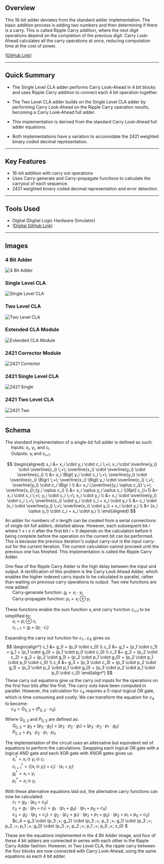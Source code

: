 ## Overview
This 16-bit adder deviates from the standard adder implementation. The basic addition process is adding two numbers and then determining if there is a carry. This is called Ripple Carry addition, where the next digit operations depend on the completion of the previous digit. Carry Look-Ahead calculates all the carry operations at once, reducing computation time at the cost of power.

([GitHub Link](https://github.com/darischen/16bitAdder))

---

## Quick Summary
- The Single Level CLA adder performs Carry Look-Ahead in 4 bit blocks and uses Ripple Carry addition to connect each 4 bit operation together.

- The Two Level CLA adder builds on the Single Level CLA adder by performing Carry Look-Ahead on the Ripple Carry operation results, becoming a Carry Look-Ahead full adder.

- This implementation is derived from the standard Carry Look-Ahead full adder equations.

- Both implementations have a variation to accomodate the 2421 weighted binary coded decimal representation.

---

## Key Features
- 16-bit addition with carry out operations
- Uses Carry-generate and Carry-propagate functions to calculate the carryout of each sequence.
- 2421 weighted binary coded decimal representation and error detection.

---

## Tools Used
- Digital (Digital Logic Hardware Simulator)
- ([Digital GitHub Link](https://github.com/hneemann/Digital))
  
---

## Images

### 4 Bit Adder
![4 Bit Adder](/markdown/16bit-adder-assets/4BitAdder.png)

### Single Level CLA

![Single Level CLA](/markdown/16bit-adder-assets/SingleLevelCLA.png)

### Two Level CLA

![Two Level CLA](/markdown/16bit-adder-assets/TwoLevelCLA.png)

### Extended CLA Module

![Extended CLA Module](/markdown/16bit-adder-assets/ExtendedCLA.png)

### 2421 Corrector Module

![2421 Corrector](/markdown/16bit-adder-assets/2421Corrector.png)

### 2421 Single Level CLA

![2421 Single](/markdown/16bit-adder-assets/2421Single.png)

### 2421 Two Level CLA

![2421 Two](/markdown/16bit-adder-assets/2421Two.png)

---

## Schema
The standard implementation of a single-bit full adder is defined as such: \
&nbsp;&nbsp;&nbsp;&nbsp;&nbsp;Inputs: x<sub>i</sub>, y<sub>i</sub>, and c<sub>i</sub> \
&nbsp;&nbsp;&nbsp;&nbsp;&nbsp;Outputs: s<sub>i</sub> and c<sub>i+1</sub>.

$$
\begin{aligned}
s_i 
&= x_i \cdot y_i \cdot c_i 
   \;+\; x_i \cdot \overline{y_i} \cdot \overline{c_i}
   \;+\; \overline{x_i} \cdot \overline{y_i} \cdot \overline{c_i} \\
&= x_i \Bigl( y_i \cdot c_i \;+\; \overline{y_i} \cdot \overline{c_i} \Bigr)
   \;+\; \overline{x_i} \Bigl( y_i \cdot \overline{c_i} \;+\; \overline{y_i} \cdot c_i \Bigr ) \\
&= x_i \;\overline{(y_i \oplus c_i)} \;+\; \overline{x_i}\;(y_i \oplus c_i) \\
&= x_i \oplus y_i \oplus c_i \\[6pt]
c_{i+1}
&= x_i \cdot c_i 
   \;+\; y_i \cdot c_i 
   \;+\; x_i \cdot y_i \\
&= x_i \cdot \overline{y_i} \cdot c_i \;+\; \overline{x_i} \cdot y_i \cdot c_i + x_i \cdot y_i \\
&= c_i \cdot (x_i \cdot \overline{y_i} \;+\; \overline{x_i} \cdot y_i) + x_i \cdot y_i \\
&= (x_i \oplus y_i) \cdot c_i + x_i \cdot y_i \\
\end{aligned}
$$

An adder for numbers of *n* length can be created from a serial connections of single-bit full adders, detailed above. However, each subsequent bit *i* where 1 $\leq$ *i* $\leq$ *n* after the first bit i = 0 depends on the calculation before it being complete before the operation on the current bit can be performed. This is because the previous iteration's output carry-out is the input carry-out for the current iteration. The current calculation cannot proceed until the previous one has finished. This implementation is called the Ripple Carry Adder.

One flaw of the Ripple Carry Adder is the high delay between the input and output. A rectification of this problem is the Carry Look Ahead Adder, which enables the higher indexed carry inputs to be calculated in parallel, rather than waiting on previous carry operations to output. Two new functions are now added: \
&nbsp;&nbsp;&nbsp;&nbsp;&nbsp; Carry-generate function:  $g_i = x_i \cdot y_i$ \
&nbsp;&nbsp;&nbsp;&nbsp;&nbsp; Carry-propagate function: $p_i = x_i \oplus y_i$

These functions enable the sum function *s<sub>i</sub>* and carry function *c<sub>i+1</sub>* to be simplified to: \
&nbsp;&nbsp;&nbsp;&nbsp;&nbsp; $s_i = p_i \oplus c_i$ \
&nbsp;&nbsp;&nbsp;&nbsp;&nbsp; $c_{i+1} = g_i + (p_i \cdot c_i)$

Expanding the carry out function for $c_1 \dots c_4$ gives us:
$$
\begin{align*}
    c_1 &= g_0 + (p_0 \cdot c_0) \\
    c_2 &= g_1 + (p_1 \cdot c_1) = g_1 + (p_1 \cdot g_0) + (p_1 \cdot p_0 \cdot c_0) \\
    c_3 &= g_2 + (p_2 \cdot c_2) = g_2 + (p_2 \cdot g_1) + (p_2 \cdot p_1 \cdot g_0) + (p_2 \cdot p_1 \cdot p_0 \cdot c_0) \\
    c_4 &= g_3 + (p_3 \cdot c_3) + (p_3 \cdot p_2 \cdot g_1) + (p_3 \cdot p_2 \cdot p_1 \cdot g_0) + (p_3 \cdot p_2 \cdot p_1 \cdot p_0 \cdot c_0)
\end{align*}
$$
These carry out equations give us the carry out inputs for the operations on the first four bits after the first. The carry outs have been computed in parallel. However, the calculation for $c_4$ requires a 5-input logical OR gate, which is time consuming and costly. We can transform the equation for $c_4$ to become: \
&nbsp;&nbsp;&nbsp;&nbsp;&nbsp;$c_4 = G_{0,3} + (P_{0,3} \cdot c_0)$

Where $G_{0,3}$ and $P_{0,3}$ are defined as: \
&nbsp;&nbsp;&nbsp;&nbsp;&nbsp; $G_{0,3} = g_3 + (p_3 \cdot g_2) + (p_3 \cdot p_2 \cdot g_1) + (p_3 \cdot p_2 \cdot p_1 \cdot g_0)$ \
&nbsp;&nbsp;&nbsp;&nbsp;&nbsp; $P_{0,3} = p_3 \cdot p_2 \cdot p_1 \cdot p_0$

The implementation of the circuit uses an alternative but equivalent set of equations to perform the calculations. Swapping each logical OR gate with a logical AND gate and each XOR gate with XNOR gates gives us: \
&nbsp;&nbsp;&nbsp;&nbsp;&nbsp; $s^{*}_i = x_i \odot y_i \odot c_i$ \
&nbsp;&nbsp;&nbsp;&nbsp;&nbsp; $c^{*}_{i+1} = ((x_i \odot y_i) \;+\; c_i) \cdot (x_i \;+\; y_i)$ \
&nbsp;&nbsp;&nbsp;&nbsp;&nbsp; $g^{*}_{i} = x_i \;+\; y_i$ \
&nbsp;&nbsp;&nbsp;&nbsp;&nbsp; $p^{*}_{i} = x_i \odot y_i$

With these alternative equations laid out, the alternative carry functions can now be calculated: \
&nbsp;&nbsp;&nbsp;&nbsp;&nbsp; $c_1 = g_0 \cdot (p_0 \;+\; c_0)$ \
&nbsp;&nbsp;&nbsp;&nbsp;&nbsp; $c_2 = g_1 \cdot (p_1 \;+\; c_1) = g_1 \cdot (p_1 \;+\; g_0) \cdot (p_1 \;+\; p_0 \;+\; c_0)$ \
&nbsp;&nbsp;&nbsp;&nbsp;&nbsp; $c_3 = g_2 \cdot (p_2 \;+\; c_2) = g_2 \cdot (p_2 \;+\; g_1) \cdot (p_2 \;+\; p_1 \;+\; g_0) \cdot (p_2 \;+\; p_1 \;+\; p_0 \;+\; c_0)$ \
&nbsp;&nbsp;&nbsp;&nbsp;&nbsp; $c_4 = g_3 \cdot (p_3 \;+\; g_2) \cdot (p_3 \;+\; p_2 \;+\; g_1) \cdot (p_3 \;+\; p_2 \;+\; p_1 \;+\; g_0) \cdot (p_3 \;+\; p_2 \;+\; p_1 \;+\; p_0 \;+\; c_0) $

These are the equations implemented in the 4 Bit Adder image, and four of these 4 bit adders are connected in series with each other in the Ripple Carry Adder fashion. However, in Two Level CLA, the ripple carry between the four blocks are now connected with Carry Look-Ahead, using the same equations as each 4 bit adder.
